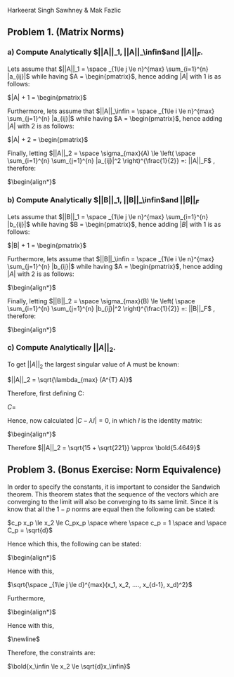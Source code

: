 Harkeerat Singh Sawhney & Mak Fazlic

## Problem 1. (Matrix Norms)

### a) Compute Analytically $||A||_1, ||A||_\infin$﻿and $||A||_F$﻿.

Lets assume that $||A||_1 = \space _{1\le j \le n}^{max} \sum_{i=1}^{n} |a_{ij}|$﻿ while having $A = \begin{pmatrix}$﻿, hence adding $|A|$﻿ with 1 is as follows:

$|A| + 1 = \begin{pmatrix}$

Furthermore, lets assume that $||A||_\infin = \space _{1\le i \le n}^{max} \sum_{j=1}^{n} |a_{ij}|$﻿ while having $A = \begin{pmatrix}$﻿, hence adding $|A|$﻿ with 2 is as follows:

$|A| + 2 = \begin{pmatrix}$

Finally, letting $||A||_2 = \space \sigma_{max}(A) \le \left( \space \sum_{i=1}^{n} \sum_{j=1}^{n} |a_{ij}|^2 \right)^{\frac{1}{2}} =: ||A||_F$﻿ , therefore:

$\begin{align*}$

### b) Compute Analytically $||B||_1, ||B||_\infin$﻿and $||B||_F$﻿

Lets assume that $||B||_1 = \space _{1\le j \le n}^{max} \sum_{i=1}^{n} |b_{ij}|$﻿ while having $B = \begin{pmatrix}$﻿, hence adding $|B|$﻿ with 1 is as follows:

$|B| + 1 = \begin{pmatrix}$

Furthermore, lets assume that $||B||_\infin = \space _{1\le i \le n}^{max} \sum_{j=1}^{n} |b_{ij}|$﻿ while having $A = \begin{pmatrix}$﻿, hence adding $|A|$﻿ with 2 is as follows:

$\begin{align*}$

Finally, letting $||B||_2 = \space \sigma_{max}(B) \le \left( \space \sum_{i=1}^{n} \sum_{j=1}^{n} |b_{ij}|^2 \right)^{\frac{1}{2}} =: ||B||_F$﻿ , therefore:

$\begin{align*}$

### c) Compute Analytically $||A||_2$﻿.

To get $||A||_2$﻿ the largest singular value of A must be known:

$||A||_2 = \sqrt{\lambda_{max} (A^{T} A)}$

Therefore, first defining C:

$C =$

Hence, now calculated $|C - \lambda I| = 0$﻿, in which $I$﻿ is the identity matrix:

$\begin{align*}$

Therefore $||A||_2 = \sqrt{15 + \sqrt{221}} \approx \bold{5.4649}$﻿

  

## Problem 3. (Bonus Exercise: Norm Equivalence)

In order to specify the constants, it is important to consider the Sandwich theorem. This theorem states that the sequence of the vectors which are converging to the limit will also be converging to its same limit. Since it is know that all the $1-p$﻿ norms are equal then the following can be stated:

$c_p x_p \le x_2 \le C_px_p \space where \space c_p = 1 \space and \space C_p = \sqrt{d}$

Hence which this, the following can be stated:

$\begin{align*}$

Hence with this,

$\sqrt{\space _{1\le j \le d}^{max}(x_1, x_2, ...., x_{d-1}, x_d)^2}$

Furthermore,

$\begin{align*}$

Hence with this,

$\newline$

Therefore, the constraints are:

$\bold{x_\infin \le x_2 \le \sqrt{d}x_\infin}$